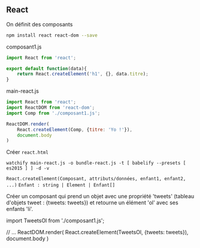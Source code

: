 ## React

On définit des composants

````bash
npm install react react-dom --save
````

composant1.js

```js
import React from 'react';

export default function(data){
    return React.createElement('h1', {}, data.titre);
}
```

main-react.js

````js
import React from 'react';
import ReactDOM from 'react-dom';
import Comp from './composant1.js';

ReactDOM.render(
    React.createElement(Comp, {titre: 'Yo !'}),
    document.body
)
````

Créer `react.html`

````
watchify main-react.js -o bundle-react.js -t [ babelify --presets [ es2015 ] ] -d -v
````


`React.createElement(Composant, attributs/données, enfant1, enfant2, ...)`
`Enfant : string | Element | Enfant[]`

Créer un composant qui prend un objet avec une propriété 'tweets' (tableau d'objets tweet : {tweets: tweets}) et retourne un élément 'ol' avec ses enfants 'li'.

import TweetsOl from './composant1.js';

// ...
ReactDOM.render(
    React.createElement(TweetsOl, {tweets: tweets}),
    document.body
)